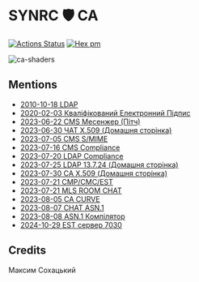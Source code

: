 # SYNRC 🛡️ CA

[![Actions Status](https://github.com/synrc/ca/workflows/mix/badge.svg)](https://github.com/synrc/ca/actions)
[![Hex pm](http://img.shields.io/hexpm/v/ca.svg?style=flat)](https://hex.pm/packages/ca)

![ca-shaders](https://authority.erp.uno/priv/design/ca-shaders.png)

## Mentions

* <a href="https://tonpa.guru/stream/2010/2010-10-18 LDAP.htm">2010-10-18 LDAP</a><br>
* <a href="https://tonpa.guru/stream/2020/2020-02-03 Кваліфікований Електронний Підпис.htm">2020-02-03 Кваліфікований Електронний Підпис</a><br>
* <a href="https://tonpa.guru/stream/2023/2023-06-22 Месенжер.htm">2023-06-22 CMS Месенжер (Пітч)</a><br>
* <a href="https://chat.erp.uno">2023-06-30 ЧАТ X.509 (Домашня сторінка)</a><br>
* <a href="https://tonpa.guru/stream/2023/2023-07-05 CMS SMIME.htm">2023-07-05 CMS S/MIME</a><br>
* <a href="https://tonpa.guru/stream/2023/2023-07-16 CMS Compliance.htm">2023-07-16 CMS Compliance</a>
* <a href="https://tonpa.guru/stream/2023/2023-07-20 LDAP Compliance.htm">2023-07-20 LDAP Compliance</a><br>
* <a href="https://ldap.erp.uno">2023-07-25 LDAP 13.7.24 (Домашня сторінка)</a><br>
* <a href="https://authority.erp.uno">2023-07-30 CA X.509 (Домашня сторінка)</a><br>
* <a href="https://tonpa.guru/stream/2023/2023-07-21 CMP CMC EST.htm">2023-07-21 CMP/CMC/EST</a><br>
* <a href="https://tonpa.guru/stream/2023/2023-07-27 MLS.htm">2023-07-21 MLS ROOM CHAT</a><br>
* <a href="https://tonpa.guru/stream/2023/2023-08-05 CA CURVE.htm">2023-08-05 CA CURVE</a><br>
* <a href="https://tonpa.guru/stream/2023/2023-08-07 CHAT ASN.1.htm">2023-08-07 CHAT ASN.1</a><br>
* <a href="https://tonpa.guru/stream/2023/2023-08-08 ASN.1 Компілятор.htm">2023-08-08 ASN.1 Компілятор</a><br>
* <a href="https://tonpa.guru/stream/2024/2024-10-29 EST.htm">2024-10-29 EST сервер 7030</a><br>

## Credits

Максим Сохацький

